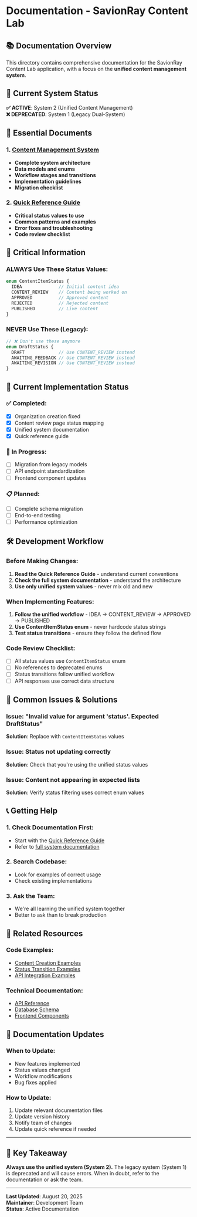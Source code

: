 # Documentation - SavionRay Content Lab

## 📚 **Documentation Overview**

This directory contains comprehensive documentation for the SavionRay Content Lab application, with a focus on the **unified content management system**.

## 🎯 **Current System Status**

**✅ ACTIVE**: System 2 (Unified Content Management)  
**❌ DEPRECATED**: System 1 (Legacy Dual-System)

## 📖 **Essential Documents**

### **1. [Content Management System](./CONTENT_MANAGEMENT_SYSTEM.md)**
- **Complete system architecture**
- **Data models and enums**
- **Workflow stages and transitions**
- **Implementation guidelines**
- **Migration checklist**

### **2. [Quick Reference Guide](./QUICK_REFERENCE.md)**
- **Critical status values to use**
- **Common patterns and examples**
- **Error fixes and troubleshooting**
- **Code review checklist**

## 🚨 **Critical Information**

### **ALWAYS Use These Status Values:**
```typescript
enum ContentItemStatus {
  IDEA              // Initial content idea
  CONTENT_REVIEW    // Content being worked on
  APPROVED          // Approved content
  REJECTED          // Rejected content
  PUBLISHED         // Live content
}
```

### **NEVER Use These (Legacy):**
```typescript
// ❌ Don't use these anymore
enum DraftStatus {
  DRAFT             // Use CONTENT_REVIEW instead
  AWAITING_FEEDBACK // Use CONTENT_REVIEW instead
  AWAITING_REVISION // Use CONTENT_REVIEW instead
}
```

## 🔄 **Current Implementation Status**

### **✅ Completed:**
- [x] Organization creation fixed
- [x] Content review page status mapping
- [x] Unified system documentation
- [x] Quick reference guide

### **🔄 In Progress:**
- [ ] Migration from legacy models
- [ ] API endpoint standardization
- [ ] Frontend component updates

### **📋 Planned:**
- [ ] Complete schema migration
- [ ] End-to-end testing
- [ ] Performance optimization

## 🛠️ **Development Workflow**

### **Before Making Changes:**
1. **Read the Quick Reference Guide** - understand current conventions
2. **Check the full system documentation** - understand the architecture
3. **Use only unified system values** - never mix old and new

### **When Implementing Features:**
1. **Follow the unified workflow** - IDEA → CONTENT_REVIEW → APPROVED → PUBLISHED
2. **Use ContentItemStatus enum** - never hardcode status strings
3. **Test status transitions** - ensure they follow the defined flow

### **Code Review Checklist:**
- [ ] All status values use `ContentItemStatus` enum
- [ ] No references to deprecated enums
- [ ] Status transitions follow unified workflow
- [ ] API responses use correct data structure

## 🚨 **Common Issues & Solutions**

### **Issue: "Invalid value for argument 'status'. Expected DraftStatus"**
**Solution**: Replace with `ContentItemStatus` values

### **Issue: Status not updating correctly**
**Solution**: Check that you're using the unified status values

### **Issue: Content not appearing in expected lists**
**Solution**: Verify status filtering uses correct enum values

## 📞 **Getting Help**

### **1. Check Documentation First:**
- Start with the [Quick Reference Guide](./QUICK_REFERENCE.md)
- Refer to [full system documentation](./CONTENT_MANAGEMENT_SYSTEM.md)

### **2. Search Codebase:**
- Look for examples of correct usage
- Check existing implementations

### **3. Ask the Team:**
- We're all learning the unified system together
- Better to ask than to break production

## 🔗 **Related Resources**

### **Code Examples:**
- [Content Creation Examples](./examples/content-creation.md)
- [Status Transition Examples](./examples/status-transitions.md)
- [API Integration Examples](./examples/api-integration.md)

### **Technical Documentation:**
- [API Reference](./API_REFERENCE.md)
- [Database Schema](./DATABASE_SCHEMA.md)
- [Frontend Components](./FRONTEND_COMPONENTS.md)

## 📝 **Documentation Updates**

### **When to Update:**
- New features implemented
- Status values changed
- Workflow modifications
- Bug fixes applied

### **How to Update:**
1. Update relevant documentation files
2. Update version history
3. Notify team of changes
4. Update quick reference if needed

---

## 🎯 **Key Takeaway**

**Always use the unified system (System 2).** The legacy system (System 1) is deprecated and will cause errors. When in doubt, refer to the documentation or ask the team.

---

**Last Updated**: August 20, 2025  
**Maintainer**: Development Team  
**Status**: Active Documentation
